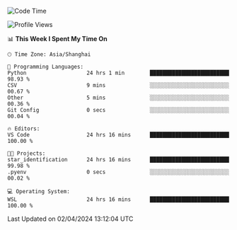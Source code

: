 <!--START_SECTION:waka-->
![Code Time](http://img.shields.io/badge/Code%20Time-1%2C595%20hrs%2037%20mins-blue)

![Profile Views](http://img.shields.io/badge/Profile%20Views-0-blue)

📊 **This Week I Spent My Time On** 

```text
🕑︎ Time Zone: Asia/Shanghai

💬 Programming Languages: 
Python                   24 hrs 1 min        █████████████████████████   98.93 % 
CSV                      9 mins              ░░░░░░░░░░░░░░░░░░░░░░░░░   00.67 % 
Other                    5 mins              ░░░░░░░░░░░░░░░░░░░░░░░░░   00.36 % 
Git Config               0 secs              ░░░░░░░░░░░░░░░░░░░░░░░░░   00.04 % 

🔥 Editors: 
VS Code                  24 hrs 16 mins      █████████████████████████   100.00 % 

🐱‍💻 Projects: 
star_identification      24 hrs 16 mins      █████████████████████████   99.98 % 
.pyenv                   0 secs              ░░░░░░░░░░░░░░░░░░░░░░░░░   00.02 % 

💻 Operating System: 
WSL                      24 hrs 16 mins      █████████████████████████   100.00 % 
```


 Last Updated on 02/04/2024 13:12:04 UTC
<!--END_SECTION:waka-->